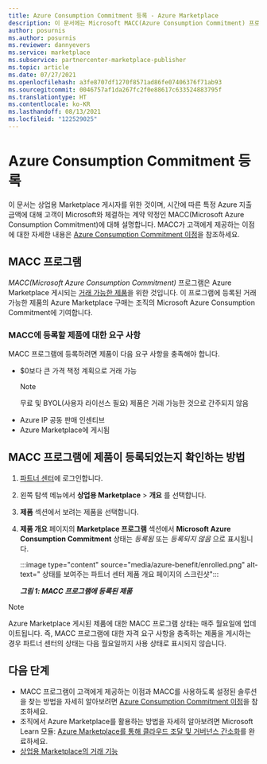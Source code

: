 ```yaml
---
title: Azure Consumption Commitment 등록 - Azure Marketplace
description: 이 문서에는 Microsoft MACC(Azure Consumption Commitment) 프로그램의 개요, MACC 프로그램에 제안이 등록되었는지 확인하는 방법 및 MACC 요구 사항이 포함되어 있습니다.
author: posurnis
ms.author: posurnis
ms.reviewer: dannyevers
ms.service: marketplace
ms.subservice: partnercenter-marketplace-publisher
ms.topic: article
ms.date: 07/27/2021
ms.openlocfilehash: a3fe8707df1270f8571ad86fe07406376f71ab93
ms.sourcegitcommit: 0046757af1da267fc2f0e88617c633524883795f
ms.translationtype: HT
ms.contentlocale: ko-KR
ms.lasthandoff: 08/13/2021
ms.locfileid: "122529025"
---
```

# <a name="azure-consumption-commitment-enrollment"></a>Azure Consumption Commitment 등록

이 문서는 상업용 Marketplace 게시자를 위한 것이며, 시간에 따른 특정 Azure 지출 금액에 대해 고객이 Microsoft와 체결하는 계약 약정인 MACC(Microsoft Azure Consumption Commitment)에 대해 설명합니다. MACC가 고객에게 제공하는 이점에 대한 자세한 내용은 [Azure Consumption Commitment 이점](/marketplace/azure-consumption-commitment-benefit)을 참조하세요.

## <a name="macc-program"></a>MACC 프로그램

_MACC(Microsoft Azure Consumption Commitment)_ 프로그램은 Azure Marketplace 게시되는 [거래 가능한 제품](marketplace-commercial-transaction-capabilities-and-considerations.md#transact-overview)을 위한 것입니다. 이 프로그램에 등록된 거래 가능한 제품의 Azure Marketplace 구매는 조직의 Microsoft Azure Consumption Commitment에 기여합니다.

### <a name="requirements-for-an-offer-to-be-enrolled-in-macc"></a>MACC에 등록할 제품에 대한 요구 사항

MACC 프로그램에 등록하려면 제품이 다음 요구 사항을 충족해야 합니다.

- $0보다 큰 가격 책정 계획으로 거래 가능  
    > [!NOTE]
    > 무료 및 BYOL(사용자 라이선스 필요) 제품은 거래 가능한 것으로 간주되지 않음
- Azure IP 공동 판매 인센티브
- Azure Marketplace에 게시됨

## <a name="how-to-see-if-your-offer-is-enrolled-in-the-macc-program"></a>MACC 프로그램에 제품이 등록되었는지 확인하는 방법

1. [파트너 센터](https://partner.microsoft.com/dashboard/home)에 로그인합니다.
1. 왼쪽 탐색 메뉴에서 **상업용 Marketplace** > **개요** 를 선택합니다.
1. **제품** 섹션에서 보려는 제품을 선택합니다.
1. **제품 개요** 페이지의 **Marketplace 프로그램** 섹션에서 **Microsoft Azure Consumption Commitment** 상태는 _등록됨_ 또는 _등록되지 않음_ 으로 표시됩니다.

    :::image type="content" source="media/azure-benefit/enrolled.png" alt-text=" 상태를 보여주는 파트너 센터 제품 개요 페이지의 스크린샷":::

    ***그림 1: MACC 프로그램에 등록된 제품***

> [!NOTE]
> Azure Marketplace 게시된 제품에 대한 MACC 프로그램 상태는 매주 월요일에 업데이트됩니다. 즉, MACC 프로그램에 대한 자격 요구 사항을 충족하는 제품을 게시하는 경우 파트너 센터의 상태는 다음 월요일까지 사용 상태로 표시되지 않습니다.

## <a name="next-steps"></a>다음 단계

- MACC 프로그램이 고객에게 제공하는 이점과 MACC를 사용하도록 설정된 솔루션을 찾는 방법을 자세히 알아보려면 [Azure Consumption Commitment 이점](/marketplace/azure-consumption-commitment-benefit)을 참조하세요.
- 조직에서 Azure Marketplace를 활용하는 방법을 자세히 알아보려면 Microsoft Learn 모듈: [Azure Marketplace를 통해 클라우드 조달 및 거버넌스 간소화](/learn/modules/simplify-cloud-procurement-governance-azure-marketplace/)를 완료하세요.
- [상업용 Marketplace의 거래 기능](marketplace-commercial-transaction-capabilities-and-considerations.md#transact-publishing-option)
